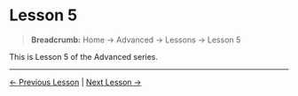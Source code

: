 # Lesson 5

> **Breadcrumb:** Home → Advanced → Lessons → Lesson 5

This is Lesson 5 of the Advanced series.

---

[← Previous Lesson](lesson_4.md) | [Next Lesson →](lesson_6.md)
